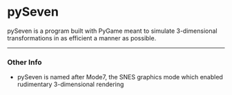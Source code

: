 # pySeven

pySeven is a program built with PyGame meant to simulate 3-dimensional transformations in as efficient a manner as possible.

<hr />

### Other Info

* pySeven is named after Mode7, the SNES graphics mode which enabled rudimentary 3-dimensional rendering
